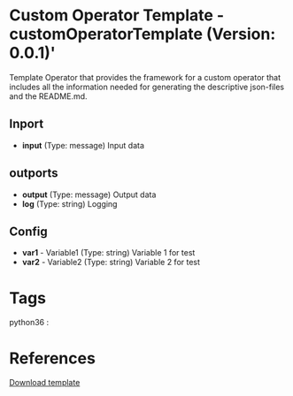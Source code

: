 # Custom Operator Template - customOperatorTemplate (Version: 0.0.1)'

Template Operator that provides the framework for a custom operator that includes all the information needed for generating the descriptive json-files and the README.md.

## Inport

* **input** (Type: message) Input data

## outports

* **output** (Type: message) Output data
* **log** (Type: string) Logging

## Config

* **var1** - Variable1 (Type: string) Variable 1 for test
* **var2** - Variable2 (Type: string) Variable 2 for test


# Tags
python36 : 

# References
[Download template](https://raw.githubusercontent.com/thhapke/gensolution/master/diutil/customOperatorTemplate.py)


